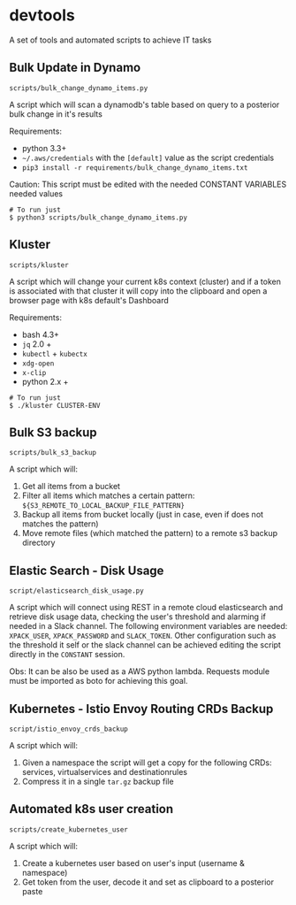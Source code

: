 # devtools
A set of tools and automated scripts to achieve IT tasks

## Bulk Update in Dynamo

`scripts/bulk_change_dynamo_items.py`

A script which will scan a dynamodb's table based on query to a posterior bulk change in it's results

Requirements:
- python 3.3+
- `~/.aws/credentials` with the `[default]` value as the script credentials
- `pip3 install -r requirements/bulk_change_dynamo_items.txt`


Caution: This script must be edited with the needed CONSTANT VARIABLES needed values

```
# To run just
$ python3 scripts/bulk_change_dynamo_items.py
```

## Kluster

`scripts/kluster`

A script which will change your current k8s context (cluster) and if a token is associated with that cluster it will copy into the clipboard and open a browser page with k8s default's Dashboard

Requirements:
- bash 4.3+
- `jq` 2.0 +
- `kubectl` + `kubectx`
- `xdg-open`
- `x-clip`
- python 2.x +

```
# To run just
$ ./kluster CLUSTER-ENV
```

## Bulk S3 backup

`scripts/bulk_s3_backup`

A script which will:
  1) Get all items from a bucket
  2) Filter all items which matches a certain pattern: `${S3_REMOTE_TO_LOCAL_BACKUP_FILE_PATTERN}`
  3) Backup all items from bucket locally (just in case, even if does not matches the pattern)
  4) Move remote files (which matched the pattern) to a remote s3 backup directory

## Elastic Search - Disk Usage

`script/elasticsearch_disk_usage.py`

A script which will connect using REST in a remote cloud elasticsearch and retrieve disk usage data, checking the user's threshold and alarming if needed in a Slack channel. The following environment variables are needed: `XPACK_USER`, `XPACK_PASSWORD` and `SLACK_TOKEN`. Other configuration such as the threshold it self or the slack channel can be achieved editing the script directly in the `CONSTANT` session.

Obs: It can be also be used as a AWS python lambda. Requests module must be imported as boto for achieving this goal.

## Kubernetes - Istio Envoy Routing CRDs Backup

`script/istio_envoy_crds_backup`

A script which will:
  1) Given a namespace the script will get a copy for the following CRDs: services, virtualservices and destinationrules
  2) Compress it in a single `tar.gz` backup file


## Automated k8s user creation

`scripts/create_kubernetes_user`

A script which will:
  1) Create a kubernetes user based on user's input (username & namespace)
  2) Get token from the user, decode it and set as clipboard to a posterior paste
